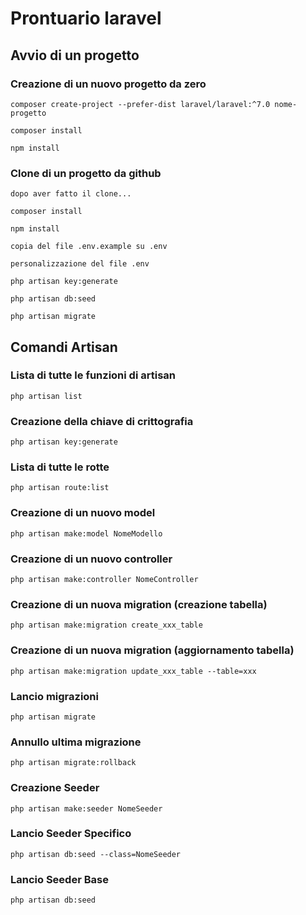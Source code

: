 # Prontuario laravel

## Avvio di un progetto

### Creazione di un nuovo progetto da zero
`composer create-project --prefer-dist laravel/laravel:^7.0 nome-progetto`

`composer install`

`npm install`

### Clone di un progetto da github
`dopo aver fatto il clone...`

`composer install`

`npm install`

`copia del file .env.example su .env`

`personalizzazione del file .env`

`php artisan key:generate`

`php artisan db:seed`

`php artisan migrate`

## Comandi Artisan

### Lista di tutte le funzioni di artisan
`php artisan list`

### Creazione della chiave di crittografia
`php artisan key:generate`

### Lista di tutte le rotte
`php artisan route:list`

### Creazione di un nuovo model
`php artisan make:model NomeModello`

### Creazione di un nuovo controller
`php artisan make:controller NomeController`

### Creazione di un nuova migration (creazione tabella)
`php artisan make:migration create_xxx_table`

### Creazione di un nuova migration (aggiornamento tabella)
`php artisan make:migration update_xxx_table --table=xxx`

### Lancio migrazioni
`php artisan migrate`

### Annullo ultima migrazione
`php artisan migrate:rollback`

### Creazione Seeder
`php artisan make:seeder NomeSeeder`

### Lancio Seeder Specifico
`php artisan db:seed --class=NomeSeeder` 

### Lancio Seeder Base
`php artisan db:seed`
